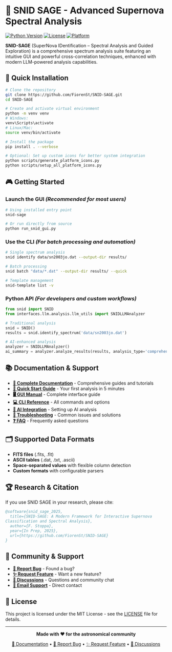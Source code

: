 # 🌟 SNID SAGE - Advanced Supernova Spectral Analysis

[![Python Version](https://img.shields.io/badge/python-3.8%2B-blue.svg)](https://python.org)
[![License](https://img.shields.io/badge/license-MIT-green.svg)](LICENSE)
[![Platform](https://img.shields.io/badge/platform-Windows%20%7C%20macOS%20%7C%20Linux-lightgrey.svg)]()

**SNID-SAGE** (SuperNova IDentification – Spectral Analysis and Guided Exploration) is a comprehensive spectrum analysis suite featuring an intuitive GUI and powerful cross-correlation techniques, enhanced with modern LLM-powered analysis capabilities.

## 🚀 **Quick Installation**

```bash
# Clone the repository
git clone https://github.com/FiorenSt/SNID-SAGE.git
cd SNID-SAGE

# Create and activate virtual environment
python -m venv venv
# Windows:
venv\Scripts\activate
# Linux/Mac:
source venv/bin/activate

# Install the package
pip install . --verbose

# Optional: Set up custom icons for better system integration
python scripts/generate_platform_icons.py
python scripts/setup_all_platform_icons.py
```
## 🎮 **Getting Started**

### **Launch the GUI** *(Recommended for most users)*
```bash
# Using installed entry point
snid-sage

# Or run directly from source
python run_snid_gui.py
```

### **Use the CLI** *(For batch processing and automation)*
```bash
# Single spectrum analysis
snid identify data/sn2003jo.dat --output-dir results/

# Batch processing
snid batch "data/*.dat" --output-dir results/ --quick

# Template management
snid-template list -v
```

### **Python API** *(For developers and custom workflows)*
```python
from snid import SNID
from interfaces.llm.analysis.llm_utils import SNIDLLMAnalyzer

# Traditional analysis
snid = SNID()
results = snid.identify_spectrum('data/sn2003jo.dat')

# AI-enhanced analysis
analyzer = SNIDLLMAnalyzer()
ai_summary = analyzer.analyze_results(results, analysis_type='comprehensive')
```

## 📚 **Documentation & Support**

- **[📖 Complete Documentation](docs/)** - Comprehensive guides and tutorials
- **[🎯 Quick Start Guide](docs/quickstart/first-analysis.md)** - Your first analysis in 5 minutes
- **[🖥️ GUI Manual](docs/gui/interface-overview.md)** - Complete interface guide
- **[💻 CLI Reference](docs/cli/command-reference.md)** - All commands and options
- **[🤖 AI Integration](docs/ai/overview.md)** - Setting up AI analysis
- **[🐛 Troubleshooting](docs/reference/troubleshooting.md)** - Common issues and solutions
- **[❓ FAQ](docs/reference/faq.md)** - Frequently asked questions

## 🗂️ **Supported Data Formats**

- **FITS files** (.fits, .fit)
- **ASCII tables** (.dat, .txt, .ascii)
- **Space-separated values** with flexible column detection
- **Custom formats** with configurable parsers

## 🏆 **Research & Citation**

If you use SNID SAGE in your research, please cite:

```bibtex
@software{snid_sage_2025,
  title={SNID-SAGE: A Modern Framework for Interactive Supernova
Classification and Spectral Analysis},
  author={F. Stoppa},
  year={In Prep, 2025},
  url={https://github.com/FiorenSt/SNID-SAGE}
}
```

## 🤝 **Community & Support**

- **[🐛 Report Bug](https://github.com/FiorenSt/SNID-SAGE/issues)** - Found a bug?
- **[✨ Request Feature](https://github.com/FiorenSt/SNID-SAGE/issues)** - Want a new feature?
- **[💬 Discussions](https://github.com/FiorenSt/SNID-SAGE/discussions)** - Questions and community chat
- **[📧 Email Support](mailto:fiorenzo.stoppa@physics.ox.ac.uk)** - Direct contact

## 📄 **License**

This project is licensed under the MIT License - see the [LICENSE](LICENSE) file for details.

---

<div align="center">

**Made with ❤️ for the astronomical community**

[📖 Documentation](docs/) • [🐛 Report Bug](https://github.com/FiorenSt/SNID-SAGE/issues) • [✨ Request Feature](https://github.com/FiorenSt/SNID-SAGE/issues) • [💬 Discussions](https://github.com/FiorenSt/SNID-SAGE/discussions)

</div>

